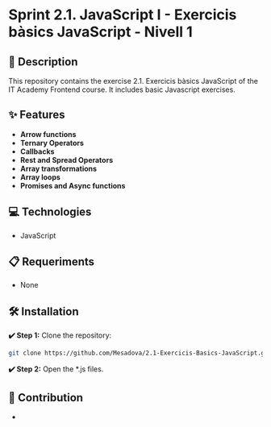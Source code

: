 # Sprint 2.1. JavaScript I - Exercicis bàsics JavaScript - Nivell 1

## 📄 Description

This repository contains the exercise 2.1. Exercicis bàsics JavaScript of the IT Academy Frontend course. It includes basic Javascript exercises.

## ✨ Features

- **Arrow functions** 
- **Ternary Operators**
- **Callbacks**
- **Rest and Spread Operators**
- **Array transformations**
- **Array loops**
- **Promises and Async functions**

## 💻 Technologies

- JavaScript

## 📋 Requeriments

- None

## 🛠️ Installation

**✔️ Step 1:** Clone the repository:

```bash
git clone https://github.com/Mesadova/2.1-Exercicis-Basics-JavaScript.git
```

**✔️ Step 2:** Open the *.js files.

## 🤝 Contribution

-

